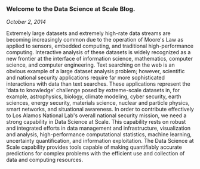 ### Welcome to the Data Science at Scale Blog. ###
*October 2, 2014*
        
Extremely large datasets and extremely high-rate data streams are becoming increasingly common due to the operation of Moore&apos;s Law as applied to sensors, embedded computing, and traditional high-performance computing. Interactive analysis of these datasets is widely recognized as a new frontier at the interface of information science, mathematics, computer science, and computer engineering. Text searching on the web is an obvious example of a large dataset analysis problem; however, scientific and national security applications require far more sophisticated interactions with data than text searches. These applications represent the &apos;data to knowledge&apos; challenge posed by extreme-scale datasets in, for example, astrophysics, biology, climate modeling, cyber security, earth sciences, energy security, materials science, nuclear and particle physics, smart networks, and situational awareness. In order to contribute effectively to Los Alamos National Lab&apos;s overall national security mission, we need a strong capability in Data Science at Scale. This capability rests on robust and integrated efforts in data management and infrastructure, visualization and analysis, high-performance computational statistics, machine learning, uncertainty quantification, and information exploitation. The Data Science at Scale capability provides tools capable of making quantifiably accurate predictions for complex problems with the efficient use and collection of data and computing resources.
